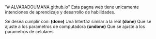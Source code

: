 "# ALVARADOUMANA.github.io" 
Esta pagna web tiene unicamente intenciones de aprendizaje y desarrollo de habilidades.

Se desea cumplir con:
**(done)** Una Interfaz similar a la real
**(done)** Que se ajuste a los parametros de computadora
**(undone)** Que se ajuste a los parametros de celulares
